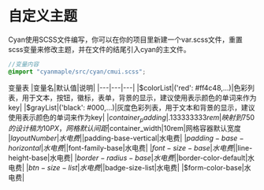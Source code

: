 # 自定义主题
Cyan使用SCSS文件编写，你可以在你的项目里新建一个var.scss文件，重置scss变量来修改主题，并在文件的结尾引入cyan的主文件。
```scss
//变量内容
@import "cyanmaple/src/cyan/cmui.scss";
```
变量表
|变量名|默认值|说明|
|---|---|---|
|$colorList|('red': #ff4c48,...)|色彩列表，用于文本，按钮，徽标，表单，背景的显示，建议使用表示颜色的单词来作为key|
|$grayList|('black': #000,...)|灰度色彩列表，用于文本和背景的显示，建议使用表示颜色的单词来作为key|
|$container_padding|.133333333rem|映射到750的设计稿为10PX，网格默认间距
|$container_width|10rem|网格容器默认宽度
|$layoutNumber|水电费|
|$padding-base-vertical|水电费|
|$padding-base-horizontal|水电费|
|$font-family-base|水电费|
|$font-size-base|水电费|
|$line-height-base|水电费|
|$border-radius-base|水电费|
|$border-color-default|水电费|
|$btn-size-list|水电费|
|$badge-size-list|水电费|
|$form-color-base|水电费|
